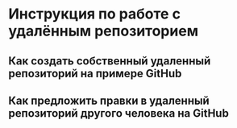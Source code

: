 # Инструкция по работе с удалённым репозиторием

## Как создать собственный удаленный репозиторий на примере GitHub

## Как предложить правки в удаленный репозиторий другого человека на GitHub
